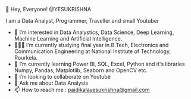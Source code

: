 👋 Hey, Everyone! @YESUKRISHNA

   I am a Data Analyst, Programmer, Traveller and small Youtuber

- 👀 I’m interested in Data Analystics, Data Science, Deep Learning, Machine Learning and Artificial Intelligence.
- 👨🏻‍🎓 I’m currently studying final year in B.Tech, Electronics and Communication Engineering at National Institute of Technology, Rourkela.
- 🌱 I’m currently learning Power BI, SQL, Excel, Python and it's libraries Numpy, Pandas, Matplotlib, Seaborn and OpenCV etc. 
- 💞️ I’m looking to collaborate on Youtube
- 💬 Ask me about Data Analysis
- 📫 How to reach me : paidikalayesukrishna@gmail.com

<!---
YESUKRISHNA/YESUKRISHNA is a ✨ special ✨ repository because its `README.md` (this file) appears on your GitHub profile.
You can click the Preview link to take a look at your changes.
--->
